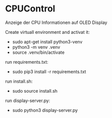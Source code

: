 # CPUControl
Anzeige der CPU Informationen auf OLED Display

Create virtuall environment and activat it:
- sudo apt-get install python3-venv
- python3 -m venv .venv 
- source .venv/bin/activate

run requirements.txt:
- sudo pip3 install -r requirements.txt

run install.sh:
- sudo source install.sh <PW>

run display-server.py:
- sudo python3 display-server.py
